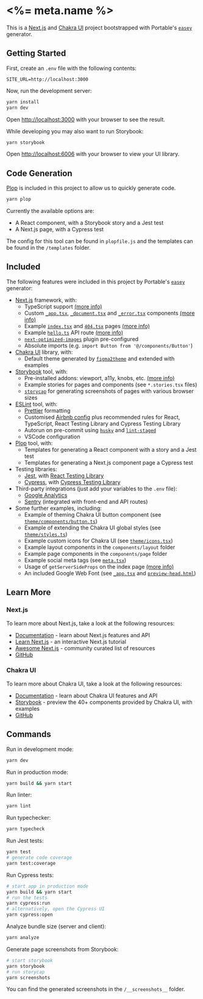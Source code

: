 # <%= meta.name %>

This is a [Next.js](https://nextjs.org/) and [Chakra UI](https://chakra-ui.com/) project bootstrapped with Portable's [`easey`](https://github.com/PortableStudios/sao-easey) generator.

## Getting Started

First, create an `.env` file with the following contents:

```
SITE_URL=http://localhost:3000
```

Now, run the development server:

```bash
yarn install
yarn dev
```

Open [http://localhost:3000](http://localhost:3000) with your browser to see the result.

While developing you may also want to run Storybook:

```bash
yarn storybook
```

Open [http://localhost:6006](http://localhost:6006) with your browser to view your UI library.

## Code Generation

[Plop](https://plopjs.com/) is included in this project to allow us to quickly generate code.

```bash
yarn plop
```

Currently the available options are:

- A React component, with a Storybook story and a Jest test
- A Next.js page, with a Cypress test

The config for this tool can be found in `plopfile.js` and
the templates can be found in the `/templates` folder.

## Included

The following features were included in this project by Portable's [`easey`](https://github.com/PortableStudios/sao-easey) generator:

- [Next.js](https://nextjs.org/) framework, with:
  - TypeScript support [(more info)](https://nextjs.org/docs/basic-features/typescript)
  - Custom [`_app.tsx`](./pages/_app.tsx), [`_document.tsx`](./pages/_document.tsx) and [`_error.tsx`](./pages/_error.tsx) components [(more info)](https://nextjs.org/docs/advanced-features/custom-app)
  - Example [`index.tsx`](./pages/index.tsx) and [`404.tsx`](./pages/404.tsx) pages [(more info)](https://nextjs.org/docs/basic-features/pages)
  - Example [`hello.ts`](./pages/api/hello.ts) API route [(more info)](https://nextjs.org/docs/api-routes/introduction)
  - [`next-optimized-images`](https://github.com/cyrilwanner/next-optimized-images) plugin pre-configured
  - Absolute imports (e.g. `import Button from '@/components/Button'`)
- [Chakra UI](https://chakra-ui.com/) library, with:
  - Default theme generated by [`figma2theme`](https://github.com/PortableStudios/figma2theme) and extended with examples
- [Storybook](https://storybook.js.org/) tool, with:
  - Pre-installed addons: viewport, a11y, knobs, etc. [(more info)](https://storybook.js.org/addons/)
  - Example stories for pages and components (see `*.stories.tsx` files)
  - [`storycap`](https://github.com/reg-viz/storycap) for generating screenshots of pages with various browser sizes
- [ESLint](https://eslint.org/) tool, with:
  - [Prettier](https://prettier.io/) formatting
  - Customised [Airbnb config](https://github.com/airbnb/javascript) plus recommended rules for React, TypeScript, React Testing Library and Cypress Testing Library
  - Autorun on pre-commit using [`husky`](https://github.com/typicode/husky) and [`lint-staged`](https://github.com/okonet/lint-staged) 
  - VSCode configuration
- [Plop](https://plopjs.com/) tool, with:
  - Templates for generating a React component with a story and a Jest test
  - Templates for generating a Next.js component page a Cypress test
- Testing libraries:
  - [Jest](https://jestjs.io/), with [React Testing Library](https://testing-library.com/docs/react-testing-library/intro)
  - [Cypress](https://www.cypress.io/), with [Cypress Testing Library](https://testing-library.com/docs/cypress-testing-library/intro)
- Third-party integrations (just add your variables to the `.env` file):
  - [Google Analytics](https://analytics.google.com/analytics/web/)
  - [Sentry](https://sentry.io/) (integrated with front-end and API routes)
- Some further examples, including:
  - Example of theming Chakra UI button component (see [`theme/components/button.ts`](./src/theme/components/button.ts))
  - Example of extending the Chakra UI global styles (see [`theme/styles.ts`](./src/theme/styles.ts))
  - Example custom icons for Chakra UI (see [`theme/icons.tsx`](./src/theme/icons.tsx))
  - Example layout components in the `components/layout` folder
  - Example page components in the `components/page` folder
  - Example social meta tags (see [`meta.tsx`](./src/utils/meta.tsx)) 
  - Usage of `getServerSideProps` on the index page [(more info)](https://nextjs.org/docs/basic-features/data-fetching)
  - An included Google Web Font (see [`_app.tsx`](./pages/_app.tsx) and [`preview-head.html`](./.storybook/preview-head.html))

## Learn More

### Next.js

To learn more about Next.js, take a look at the following resources:

- [Documentation](https://nextjs.org/docs) - learn about Next.js features and API
- [Learn Next.js](https://nextjs.org/learn) - an interactive Next.js tutorial
- [Awesome Next.js](https://github.com/unicodeveloper/awesome-nextjs) - community curated list of resources
- [GitHub](https://github.com/vercel/next.js/)

### Chakra UI

To learn more about Chakra UI, take a look at the following resources:

- [Documentation](https://next.chakra-ui.com/docs/getting-started) - learn about Chakra UI features and API
- [Storybook](https://chakra-ui.netlify.app/) - preview the 40+ components provided by Chakra UI, with examples
- [GitHub](https://github.com/chakra-ui/chakra-ui/)

## Commands

Run in development mode:

```bash
yarn dev
```

Run in production mode:

```bash
yarn build && yarn start
```

Run linter:

```bash
yarn lint
```

Run typechecker:

```bash
yarn typecheck
```

Run Jest tests:

```bash
yarn test
# generate code coverage
yarn test:coverage
```

Run Cypress tests:

```bash
# start app in production mode
yarn build && yarn start
# run the tests
yarn cypress:run
# alternatively, open the Cypress UI
yarn cypress:open
```

Analyze bundle size (server and client):

```bash
yarn analyze
```

Generate page screenshots from Storybook:

```bash
# start storybook
yarn storybook
# run storycap
yarn screenshots
```

You can find the generated screenshots in the `/__screenshots__` folder.
